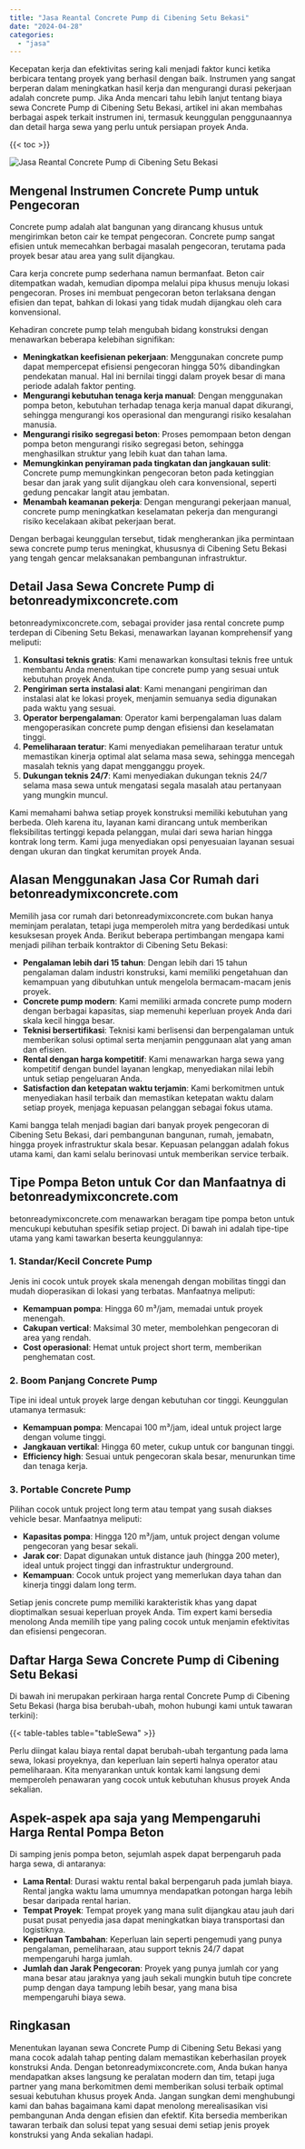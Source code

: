 ```yaml
---
title: "Jasa Reantal Concrete Pump di Cibening Setu Bekasi"
date: "2024-04-28"
categories: 
  - "jasa"
---
```


Kecepatan kerja dan efektivitas sering kali menjadi faktor kunci ketika berbicara tentang proyek yang berhasil dengan baik. Instrumen yang sangat berperan dalam meningkatkan hasil kerja dan mengurangi durasi pekerjaan adalah concrete pump. Jika Anda mencari tahu lebih lanjut tentang biaya sewa Concrete Pump di Cibening Setu Bekasi, artikel ini akan membahas berbagai aspek terkait instrumen ini, termasuk keunggulan penggunaannya dan detail harga sewa yang perlu untuk persiapan proyek Anda.

{{< toc >}}

![Jasa Reantal Concrete Pump di Cibening Setu Bekasi](https://betoncor8.github.io/pump/concrete-pump%20(11).png)

## Mengenal Instrumen Concrete Pump untuk Pengecoran

Concrete pump adalah alat bangunan yang dirancang khusus untuk mengirimkan beton cair ke tempat pengecoran. Concrete pump sangat efisien untuk memecahkan berbagai masalah pengecoran, terutama pada proyek besar atau area yang sulit dijangkau.

Cara kerja concrete pump sederhana namun bermanfaat. Beton cair ditempatkan wadah, kemudian dipompa melalui pipa khusus menuju lokasi pengecoran. Proses ini membuat pengecoran beton terlaksana dengan efisien dan tepat, bahkan di lokasi yang tidak mudah dijangkau oleh cara konvensional.

Kehadiran concrete pump telah mengubah bidang konstruksi dengan menawarkan beberapa kelebihan signifikan:

- **Meningkatkan keefisienan pekerjaan**: Menggunakan concrete pump dapat mempercepat efisiensi pengecoran hingga 50% dibandingkan pendekatan manual. Hal ini bernilai tinggi dalam proyek besar di mana periode adalah faktor penting.
- **Mengurangi kebutuhan tenaga kerja manual**: Dengan menggunakan pompa beton, kebutuhan terhadap tenaga kerja manual dapat dikurangi, sehingga mengurangi kos operasional dan mengurangi risiko kesalahan manusia.
- **Mengurangi risiko segregasi beton**: Proses pemompaan beton dengan pompa beton mengurangi risiko segregasi beton, sehingga menghasilkan struktur yang lebih kuat dan tahan lama.
- **Memungkinkan penyiraman pada tingkatan dan jangkauan sulit**: Concrete pump memungkinkan pengecoran beton pada ketinggian besar dan jarak yang sulit dijangkau oleh cara konvensional, seperti gedung pencakar langit atau jembatan.
- **Menambah keamanan pekerja**: Dengan mengurangi pekerjaan manual, concrete pump meningkatkan keselamatan pekerja dan mengurangi risiko kecelakaan akibat pekerjaan berat.

Dengan berbagai keunggulan tersebut, tidak mengherankan jika permintaan sewa concrete pump terus meningkat, khususnya di Cibening Setu Bekasi yang tengah gencar melaksanakan pembangunan infrastruktur.

## Detail Jasa Sewa Concrete Pump di betonreadymixconcrete.com

betonreadymixconcrete.com, sebagai provider jasa rental concrete pump terdepan di Cibening Setu Bekasi, menawarkan layanan komprehensif yang meliputi:

1. **Konsultasi teknis gratis**: Kami menawarkan konsultasi teknis free untuk membantu Anda menentukan tipe concrete pump yang sesuai untuk kebutuhan proyek Anda.
2. **Pengiriman serta instalasi alat**: Kami menangani pengiriman dan instalasi alat ke lokasi proyek, menjamin semuanya sedia digunakan pada waktu yang sesuai.
3. **Operator berpengalaman**: Operator kami berpengalaman luas dalam mengoperasikan concrete pump dengan efisiensi dan keselamatan tinggi.
4. **Pemeliharaan teratur**: Kami menyediakan pemeliharaan teratur untuk memastikan kinerja optimal alat selama masa sewa, sehingga mencegah masalah teknis yang dapat mengganggu proyek.
5. **Dukungan teknis 24/7**: Kami menyediakan dukungan teknis 24/7 selama masa sewa untuk mengatasi segala masalah atau pertanyaan yang mungkin muncul.

Kami memahami bahwa setiap proyek konstruksi memiliki kebutuhan yang berbeda. Oleh karena itu, layanan kami dirancang untuk memberikan fleksibilitas tertinggi kepada pelanggan, mulai dari sewa harian hingga kontrak long term. Kami juga menyediakan opsi penyesuaian layanan sesuai dengan ukuran dan tingkat kerumitan proyek Anda.

## Alasan Menggunakan Jasa Cor Rumah dari betonreadymixconcrete.com

Memilih jasa cor rumah dari betonreadymixconcrete.com bukan hanya meminjam peralatan, tetapi juga memperoleh mitra yang berdedikasi untuk kesuksesan proyek Anda. Berikut beberapa pertimbangan mengapa kami menjadi pilihan terbaik kontraktor di Cibening Setu Bekasi:

- **Pengalaman lebih dari 15 tahun**: Dengan lebih dari 15 tahun pengalaman dalam industri konstruksi, kami memiliki pengetahuan dan kemampuan yang dibutuhkan untuk mengelola bermacam-macam jenis proyek.
- **Concrete pump modern**: Kami memiliki armada concrete pump modern dengan berbagai kapasitas, siap memenuhi keperluan proyek Anda dari skala kecil hingga besar.
- **Teknisi bersertifikasi**: Teknisi kami berlisensi dan berpengalaman untuk memberikan solusi optimal serta menjamin penggunaan alat yang aman dan efisien.
- **Rental dengan harga kompetitif**: Kami menawarkan harga sewa yang kompetitif dengan bundel layanan lengkap, menyediakan nilai lebih untuk setiap pengeluaran Anda.
- **Satisfaction dan ketepatan waktu terjamin**: Kami berkomitmen untuk menyediakan hasil terbaik dan memastikan ketepatan waktu dalam setiap proyek, menjaga kepuasan pelanggan sebagai fokus utama.

Kami bangga telah menjadi bagian dari banyak proyek pengecoran di Cibening Setu Bekasi, dari pembangunan bangunan, rumah, jemabatn, hingga proyek infrastruktur skala besar. Kepuasan pelanggan adalah fokus utama kami, dan kami selalu berinovasi untuk memberikan service terbaik.

## Tipe Pompa Beton untuk Cor dan Manfaatnya di betonreadymixconcrete.com

betonreadymixconcrete.com menawarkan beragam tipe pompa beton untuk mencukupi kebutuhan spesifik setiap project. Di bawah ini adalah tipe-tipe utama yang kami tawarkan beserta keunggulannya:

### 1\. Standar/Kecil Concrete Pump

Jenis ini cocok untuk proyek skala menengah dengan mobilitas tinggi dan mudah dioperasikan di lokasi yang terbatas. Manfaatnya meliputi:

- **Kemampuan pompa**: Hingga 60 m³/jam, memadai untuk proyek menengah.
- **Cakupan vertical**: Maksimal 30 meter, membolehkan pengecoran di area yang rendah.
- **Cost operasional**: Hemat untuk project short term, memberikan penghematan cost.

### 2\. Boom Panjang Concrete Pump

Tipe ini ideal untuk proyek large dengan kebutuhan cor tinggi. Keunggulan utamanya termasuk:

- **Kemampuan pompa**: Mencapai 100 m³/jam, ideal untuk project large dengan volume tinggi.
- **Jangkauan vertikal**: Hingga 60 meter, cukup untuk cor bangunan tinggi.
- **Efficiency high**: Sesuai untuk pengecoran skala besar, menurunkan time dan tenaga kerja.

### 3\. Portable Concrete Pump

Pilihan cocok untuk project long term atau tempat yang susah diakses vehicle besar. Manfaatnya meliputi:

- **Kapasitas pompa**: Hingga 120 m³/jam, untuk project dengan volume pengecoran yang besar sekali.
- **Jarak cor**: Dapat digunakan untuk distance jauh (hingga 200 meter), ideal untuk project tinggi dan infrastruktur underground.
- **Kemampuan**: Cocok untuk project yang memerlukan daya tahan dan kinerja tinggi dalam long term.

Setiap jenis concrete pump memiliki karakteristik khas yang dapat dioptimalkan sesuai keperluan proyek Anda. Tim expert kami bersedia menolong Anda memilih tipe yang paling cocok untuk menjamin efektivitas dan efisiensi pengecoran.

## Daftar Harga Sewa Concrete Pump di Cibening Setu Bekasi

Di bawah ini merupakan perkiraan harga rental Concrete Pump di Cibening Setu Bekasi (harga bisa berubah-ubah, mohon hubungi kami untuk tawaran terkini):

{{< table-tables table="tableSewa" >}}

Perlu diingat kalau biaya rental dapat berubah-ubah tergantung pada lama sewa, lokasi proyeknya, dan keperluan lain seperti halnya operator atau pemeliharaan. Kita menyarankan untuk kontak kami langsung demi memperoleh penawaran yang cocok untuk kebutuhan khusus proyek Anda sekalian.

## Aspek-aspek apa saja yang Mempengaruhi Harga Rental Pompa Beton

Di samping jenis pompa beton, sejumlah aspek dapat berpengaruh pada harga sewa, di antaranya:

- **Lama Rental**: Durasi waktu rental bakal berpengaruh pada jumlah biaya. Rental jangka waktu lama umumnya mendapatkan potongan harga lebih besar daripada rental harian.
- **Tempat Proyek**: Tempat proyek yang mana sulit dijangkau atau jauh dari pusat pusat penyedia jasa dapat meningkatkan biaya transportasi dan logistiknya.
- **Keperluan Tambahan**: Keperluan lain seperti pengemudi yang punya pengalaman, pemeliharaan, atau support teknis 24/7 dapat mempengaruhi harga jumlah.
- **Jumlah dan Jarak Pengecoran**: Proyek yang punya jumlah cor yang mana besar atau jaraknya yang jauh sekali mungkin butuh tipe concrete pump dengan daya tampung lebih besar, yang mana bisa mempengaruhi biaya sewa.

## Ringkasan

Menentukan layanan sewa Concrete Pump di Cibening Setu Bekasi yang mana cocok adalah tahap penting dalam memastikan keberhasilan proyek konstruksi Anda. Dengan betonreadymixconcrete.com, Anda bukan hanya mendapatkan akses langsung ke peralatan modern dan tim, tetapi juga partner yang mana berkomitmen demi memberikan solusi terbaik optimal sesuai kebutuhan khusus proyek Anda. Jangan sungkan demi menghubungi kami dan bahas bagaimana kami dapat menolong merealisasikan visi pembangunan Anda dengan efisien dan efektif. Kita bersedia memberikan tawaran terbaik dan solusi tepat yang sesuai demi setiap jenis proyek konstruksi yang Anda sekalian hadapi.
